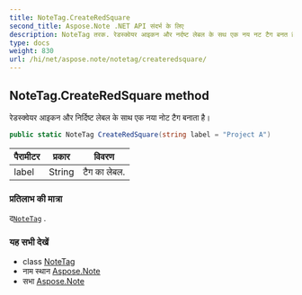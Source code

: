 ```yaml
---
title: NoteTag.CreateRedSquare
second_title: Aspose.Note .NET API संदर्भ के लिए
description: NoteTag तरक. रेडस्क्वेयर आइकन और नर्दष्ट लेबल के सथ एक नय नट टैग बनत है
type: docs
weight: 830
url: /hi/net/aspose.note/notetag/createredsquare/
---
```

## NoteTag.CreateRedSquare method

रेडस्क्वेयर आइकन और निर्दिष्ट लेबल के साथ एक नया नोट टैग बनाता है।

```csharp
public static NoteTag CreateRedSquare(string label = "Project A")
```

| पैरामीटर | प्रकार | विवरण |
| --- | --- | --- |
| label | String | टैग का लेबल. |

### प्रतिलाभ की मात्रा

द[`NoteTag`](../) .

### यह सभी देखें

* class [NoteTag](../)
* नाम स्थान [Aspose.Note](../../notetag/)
* सभा [Aspose.Note](../../../)


